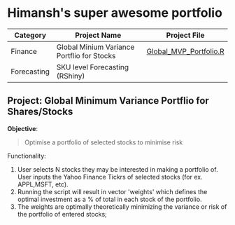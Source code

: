 # **Himansh's super awesome portfolio**


| Category  | Project Name | Project File |
| ------------- | ------------- | ------------- |  
| Finance  | Global Minium Variance Portflio for Stocks  | [Global_MVP_Portfolio.R](https://github.com/himansh1/portfolio/blob/main/R/Global_MVP_Portfolio.R)
| Forecasting  | SKU level Forecasting (RShiny)  | 


## Project: Global Minimum Variance Portflio for Shares/Stocks

**Objective**: 
>Optimise a portfolio of selected stocks to minimise risk

Functionality: 
1. User selects N stocks they may be interested in making a portfolio of. User inputs the Yahoo Finance Tickrs of selected stocks (for ex. APPL,MSFT, etc). 
2. Running the script will result in vector 'weights' which defines the optimal investment as a % of total in each stock of the portfolio.
3. The weights are optimally theoretically minimizing the variance or risk of the portfolio of entered stocks;

